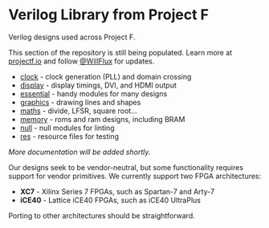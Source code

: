 # Verilog Library from Project F

Verilog designs used across Project F.

This section of the repository is still being populated. Learn more at [projectf.io](https://projectf.io/) and follow [@WillFlux](https://twitter.com/WillFlux) for updates.

* [clock](clock) - clock generation (PLL) and domain crossing
* [display](display) - display timings, DVI, and HDMI output
* [essential](essential) - handy modules for many designs
* [graphics](graphics) - drawing lines and shapes
* [maths](maths) - divide, LFSR, square root...
* [memory](memory) - roms and ram designs, including BRAM
* [null](null) - null modules for linting
* [res](res) - resource files for testing

_More documentation will be added shortly._

Our designs seek to be vendor-neutral, but some functionality requires
support for vendor primitives. We currently support two FPGA architectures:

* **XC7** - Xilinx Series 7 FPGAs, such as Spartan-7 and Arty-7
* **iCE40** - Lattice iCE40 FPGAs, such as iCE40 UltraPlus

Porting to other architectures should be straightforward.
